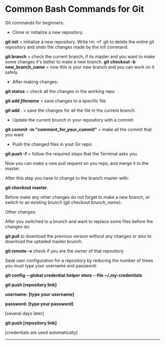 # Common Bash Commands for Git

Git commands for beginners:

 - Clone or initialize a new repository.
 
 **git init** = initialize a new repository. Write rm -rf .git to delete the entire git repository and undo the changes made by the init command.

**git branch** = check the current branch, if its master and you want to make some changes it's better to make a new branch.
**git checkout -b new_branch_name** = now this is your new branch and you can work on it safely. 

- After making changes: 

**git status** = check all the changes in the working repo

**git add _filename_** = save changes to a specific file

**git add .** = save the changes for all the file in the current branch.

- Update the current brunch in your repository with a commit:

**git commit -m "comment_for_your_commit"** = make all the commit that you want

- Push the changed files in yout Gir repo:

**git push -f** = follow the required steps that the Terminal asks you.

Now you can make a new pull request on you repo, and merge it to the master.

After this step you have to change to the branch master with:

**git checkout master**.

Before make any other changes do not forget to make a new branch, or switch to an existing brunch (git checkout _brunch_name_).

Other changes:

After you switched to a brunch and want to replace some files before the changes do:

**git pull** to download the previous version without any changes or also to download the uptaded master brunch.


**git remote -v** check if you are the owner of that repository


Save user configuration for a repository by reducing the number of times you must type your username and password:

**git config --global credential.helper store --file ~/.my-credentials**

**git push [repository link]**

**username: [type your username]**

**password: [type your password]**


[several days later]


**git push [repository link]**

[credentials are used automatically]

-----------------
